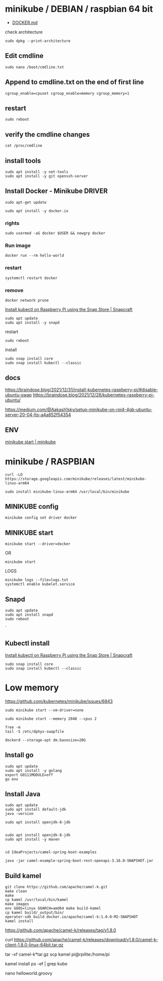 
# minikube / DEBIAN / raspbian 64 bit

+ [DOCKER.md](DOCKER.md)


check architecture

    sudo dpkg --print-architecture

## Edit cmdline

    sudo nano /boot/cmdline.txt

## Append to cmdline.txt on the end of first line

    cgroup_enable=cpuset cgroup_enable=memory cgroup_memory=1

## restart

    sudo reboot

## verify the cmdline changes 

    cat /proc/cmdline


## install tools

    sudo apt install -y net-tools
    sudo apt install -y git openssh-server

## Install Docker - Minikube DRIVER


    sudo apt-get update
    
    sudo apt install -y docker.io

### rights

    sudo usermod -aG docker $USER && newgrp docker

### Run image

    docker run --rm hello-world

### restart

    systemctl restart docker
 
### remove
    docker network prune



[Install kubectl on Raspberry Pi using the Snap Store | Snapcraft](https://snapcraft.io/install/kubectl/raspbian)

    sudo apt update
    sudo apt install -y snapd
    
restart

    sudo reboot
    
install

    sudo snap install core
    sudo snap install kubectl --classic



## docs

https://braindose.blog/2021/12/31/install-kubernetes-raspberry-pi/#disable-ubuntu-swap
https://braindose.blog/2021/12/28/kubernetes-raspberry-pi-ubuntu/

https://medium.com/@Aakash1sky/setup-minikube-on-rpi4-4gb-ubuntu-server-20-04-lts-a4a852f54354

## ENV


[minikube start | minikube](https://minikube.sigs.k8s.io/docs/start/)

# minikube / RASPBIAN
  
    curl -LO https://storage.googleapis.com/minikube/releases/latest/minikube-linux-arm64

    sudo install minikube-linux-arm64 /usr/local/bin/minikube
  

## MINIKUBE config

    minikube config set driver docker
    


## MINIKUBE start

    minikube start --driver=docker

OR

    minikube start

LOGS
    
    minikube logs --file=logs.txt
    systemctl enable kubelet.service
 
## Snapd

    sudo apt update
    sudo apt install snapd
    sudo reboot
`

## Kubectl install


[Install kubectl on Raspberry Pi using the Snap Store | Snapcraft](https://snapcraft.io/install/kubectl/raspbian)


    sudo snap install core
    sudo snap install kubectl --classic

 
# Low memory

https://github.com/kubernetes/minikube/issues/6843

    sudo minikube start --vm-driver=none

    sudo minikube start --memory 2048 --cpus 2

    free -m
    tail -5 /etc/dphys-swapfile

    dockerd --storage-opt dm.basesize=20G
    
    


## Install go

    sudo apt update 
    sudo apt install -y golang
    export GO111MODULE=off
    go env

## Install Java

    sudo apt update
    sudo apt install default-jdk
    java -version

    sudo apt install openjdk-8-jdk


	sudo apt install openjdk-8-jdk
	sudo apt install -y maven


	cd IdeaProjects/camel-spring-boot-examples

	java -jar camel-example-spring-boot-rest-openapi-3.16.0-SNAPSHOT.jar



## Build kamel

    git clone https://github.com/apache/camel-k.git
    make clean
    make
    cp kamel /usr/local/bin/kamel
    make images
    env GOOS=linux GOARCH=amd64 make build-kamel
    cp kamel build/_output/bin/
    operator-sdk build docker.io/apache/camel-k:1.0.0-M2-SNAPSHOT
    kamel install




https://github.com/apache/camel-k/releases/tag/v1.8.0

curl https://github.com/apache/camel-k/releases/download/v1.8.0/camel-k-client-1.8.0-linux-64bit.tar.gz
		
tar -xf camel-k*tar.gz
scp kamel pi@rpilite:/home/pi


kamel install
ps -ef | grep kube



nano helloworld.groovy 

